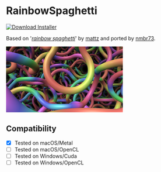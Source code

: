 # RainbowSpaghetti
[![Download Installer](https://img.shields.io/static/v1?label=Download&message=RainbowSpaghetti-Installer.lua&color=blue)](RainbowSpaghetti-Installer.lua "Installer")

Based on '_[rainbow spaghetti](https://www.shadertoy.com/view/lsjGRV)_' by [mattz](https://www.shadertoy.com/user/mattz) and ported by [nmbr73](../../Site/Profiles/nmbr73.md).

[![Thumbnail](RainbowSpaghetti_320x180.png)](https://www.shadertoy.com/view/lsjGRV "View on Shadertoy.com")

## Compatibility
- [x] Tested on macOS/Metal
- [ ] Tested on macOS/OpenCL
- [ ] Tested on Windows/Cuda
- [ ] Tested on Windows/OpenCL
